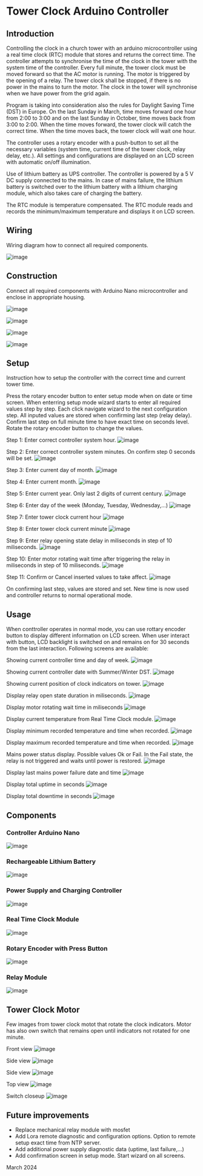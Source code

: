 # **Tower Clock Arduino Controller**

## **Introduction**

Controlling the clock in a church tower with an arduino microcontroller using a real time clock (RTC) module that stores and returns the correct time. The controller attempts to synchronise the time of the clock in the tower with the system time of the controller. Every full minute, the tower clock must be moved forward so that the AC motor is running. The motor is triggered by the opening of a relay. The tower clock shall be stopped, if there is no power in the mains to turn the motor. The clock in the tower will synchronise when we have power from the grid again.

Program is taking into consideration also the rules for Daylight Saving Time (DST) in Europe. On the last Sunday in March, time moves forward one hour from 2:00 to 3:00 and on the last Sunday in October, time moves back from 3:00 to 2:00. When the time moves forward, the tower clock will catch the correct time. When the time moves back, the tower clock will wait one hour.

The controller uses a rotary encoder with a push-button to set all the necessary variables (system time, current time of the tower clock, relay delay, etc.). All settings and configurations are displayed on an LCD screen with automatic on/off illumination.

Use of lithium battery as UPS controller. The controller is powered by a 5 V DC supply connected to the mains. In case of mains failure, the lithium battery is switched over to the lithium battery with a lithium charging module, which also takes care of charging the battery.

The RTC module is temperature compensated. The RTC module reads and records the minimum/maximum temperature and displays it on LCD screen.

## **Wiring**

Wiring diagram how to connect all required components.

![image](https://github.com/avgustint/tower-clock/assets/9412797/83a2db21-fc10-48a3-97cc-b9a19ab0a652)

## **Construction**

Connect all required components with Arduino Nano microcontroller and enclose in appropriate housing.

![image](https://github.com/avgustint/tower-clock/blob/main/images/controller/IMG_0013.jpeg)

![image](https://github.com/avgustint/tower-clock/blob/main/images/controller/IMG_0014.jpeg)

![image](https://github.com/avgustint/tower-clock/blob/main/images/controller/IMG_0015.jpeg)

![image](https://github.com/avgustint/tower-clock/blob/main/images/controller/IMG_9985.jpeg)

## **Setup**

Instruction how to setup the controller with the correct time and current tower time.

Press the rotary encoder button to enter setup mode when on date or time screen. When enterring setup mode wizard starts to enter all required values step by step. Each click navigate wizard to the next configuration step. All inputed values are stored when confirming last step (relay delay). Confirm last step on full minute time to have exact time on seconds level. Rotate the rotary encoder button to change the values.

Step 1: Enter correct controller system hour.
![image](https://github.com/avgustint/tower-clock/blob/main/images/controller/IMG_9997.jpeg)

Step 2: Enter correct controller system minutes. On confirm step 0 seconds will be set.
![image](https://github.com/avgustint/tower-clock/blob/main/images/controller/IMG_9999.jpeg)

Step 3: Enter current day of month.
![image](https://github.com/avgustint/tower-clock/blob/main/images/controller/IMG_0001.jpeg)

Step 4: Enter current month.
![image](https://github.com/avgustint/tower-clock/blob/main/images/controller/IMG_0002.jpeg)

Step 5: Enter current year. Only last 2 digits of current century.
![image](https://github.com/avgustint/tower-clock/blob/main/images/controller/IMG_0003.jpeg)

Step 6: Enter day of the week (Monday, Tuesday, Wednesday,...)
![image](https://github.com/avgustint/tower-clock/blob/main/images/controller/IMG_0004.jpeg)

Step 7: Enter tower clock current hour
![image](https://github.com/avgustint/tower-clock/blob/main/images/controller/IMG_0006.jpeg)

Step 8: Enter tower clock current minute
![image](https://github.com/avgustint/tower-clock/blob/main/images/controller/IMG_0007.jpeg)

Step 9: Enter relay opening state delay in miliseconds in step of 10 miliseconds.
![image](https://github.com/avgustint/tower-clock/blob/main/images/controller/IMG_0008.jpeg)

Step 10: Enter motor rotating wait time after triggering the relay in miliseconds in step of 10 miliseconds.
![image](https://github.com/avgustint/tower-clock/blob/main/images/controller/IMG_0021.jpeg)

Step 11: Confirm or Cancel inserted values to take affect.
![image](https://github.com/avgustint/tower-clock/blob/main/images/controller/IMG_0022.jpeg)

On confirming last step, values are stored and set. New time is now used and controller returns to normal operational mode.

## **Usage**

When conttroller operates in normal mode, you can use rottary encoder button to display different information on LCD screen. When user interact with button, LCD backlight is switched on and remains on for 30 seconds from the last interaction. Following screens are available:

Showing current controller time and day of week.
![image](https://github.com/avgustint/tower-clock/blob/main/images/controller/IMG_9987.jpeg)

Showing current controller date with Summer/Winter DST.
![image](https://github.com/avgustint/tower-clock/blob/main/images/controller/IMG_9988.jpeg)

Showing current position of clock indicators on tower.
![image](https://github.com/avgustint/tower-clock/blob/main/images/controller/IMG_9989.jpeg)

Display relay open state duration in miliseconds. 
![image](https://github.com/avgustint/tower-clock/blob/main/images/controller/IMG_9990.jpeg)

Display motor rotating wait time in miliseconds
![image](https://github.com/avgustint/tower-clock/blob/main/images/controller/IMG_0017.jpeg)

Display current temperature from Real Time Clock module. 
![image](https://github.com/avgustint/tower-clock/blob/main/images/controller/IMG_9991.jpeg)

Display minimum recorded temperature and time when recorded. 
![image](https://github.com/avgustint/tower-clock/blob/main/images/controller/IMG_9992.jpeg)

Display maximum recorded temperature and time when recorded. 
![image](https://github.com/avgustint/tower-clock/blob/main/images/controller/IMG_9993.jpeg)

Mains power status display. Possible values Ok or Fail. In the Fail state, the relay is not triggered and waits until power is restored.
![image](https://github.com/avgustint/tower-clock/blob/main/images/controller/IMG_9994.jpeg)

Display last mains power failure date and time
![image](https://github.com/avgustint/tower-clock/blob/main/images/controller/IMG_0018.jpeg)

Display total uptime in seconds
![image](https://github.com/avgustint/tower-clock/blob/main/images/controller/IMG_0019.jpeg)

Display total downtime in seconds
![image](https://github.com/avgustint/tower-clock/blob/main/images/controller/IMG_0020.jpeg)

## **Components**

### Controller Arduino Nano
![image](https://github.com/avgustint/tower-clock/assets/9412797/8fbae44a-66fd-4745-98ee-94f49e7eb06a)


### Rechargeable Lithium Battery 
![image](https://github.com/avgustint/tower-clock/assets/9412797/0f3e59af-5f53-4cb3-9975-40ea88144ab4)

### Power Supply and Charging Controller
![image](https://github.com/avgustint/tower-clock/assets/9412797/9fa9ace6-a631-413e-a117-079d3b30c8a3)

### Real Time Clock Module
![image](https://github.com/avgustint/tower-clock/assets/9412797/990adb97-49cd-43ab-b6b3-29cf0235794e)

### Rotary Encoder with Press Button
![image](https://github.com/avgustint/tower-clock/assets/9412797/0cd3fe18-62a0-431a-86cb-1cd6314a8132)

### Relay Module
![image](https://github.com/avgustint/tower-clock/assets/9412797/2f2f898b-8374-46ce-9868-71399b85e3fd)

## **Tower Clock Motor** 

Few images from tower clock motot that rotate the clock indicators. Motor has also own switch that remains open until indicators not rotated for one minute.

Front view
![image](https://github.com/avgustint/tower-clock/blob/main/images/motor/IMG_9879.jpeg)

Side view
![image](https://github.com/avgustint/tower-clock/blob/main/images/motor/IMG_9880.jpeg)

Side view
![image](https://github.com/avgustint/tower-clock/blob/main/images/motor/IMG_9881.jpeg)

Top view
![image](https://github.com/avgustint/tower-clock/blob/main/images/motor/IMG_9882.jpeg)

Switch closeup
![image](https://github.com/avgustint/tower-clock/blob/main/images/motor/IMG_9883.jpeg)


## **Future improvements**

* Replace mechanical relay module with mosfet
* Add Lora remote diagnostic and configuration options. Option to remote setup exact time from NTP server.
* Add additional power supply diagnostic data (uptime, last failure,...)
* Add confirmation screen in setup mode. Start wizard on all screens.


March 2024 

